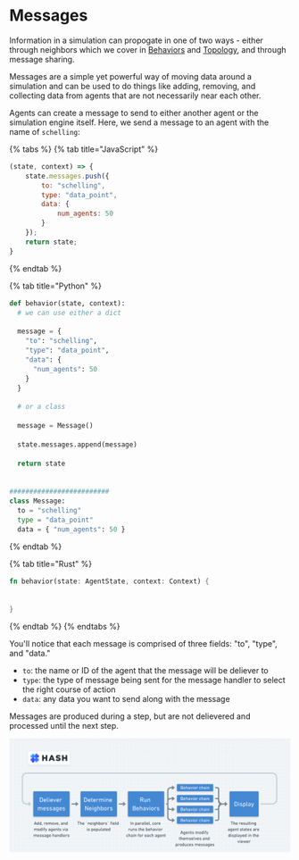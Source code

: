 # Messages

Information in a simulation can propogate in one of two ways - either through neighbors which we cover in [Behaviors](../behaviors/) and [Topology](../configuration/topology/), and through message sharing. 

Messages are a simple yet powerful way of moving data around a simulation and can be used to do things like adding, removing, and collecting data from agents that are not necessarily near each other. 

Agents can create a message to send to either another agent or the simulation engine itself. Here, we send a message to an agent with the name of `schelling`:

{% tabs %}
{% tab title="JavaScript" %}
```javascript
(state, context) => {
    state.messages.push({
        to: "schelling",
        type: "data_point",
        data: {
            num_agents: 50
        }
    });
    return state;
}
```
{% endtab %}

{% tab title="Python" %}
```python
def behavior(state, context):
  # we can use either a dict

  message =	{
    "to": "schelling",
    "type": "data_point",
    "data": {
      "num_agents": 50
    }
  }
  
  # or a class
  
  message = Message()
  
  state.messages.append(message)

  return state
  
  
#########################
class Message:
  to = "schelling"
  type = "data_point"
  data = { "num_agents": 50 }


```
{% endtab %}

{% tab title="Rust" %}
```rust
fn behavior(state: AgentState, context: Context) {
    

}
```
{% endtab %}
{% endtabs %}

 You'll notice that each message is comprised of three fields: "to", "type", and "data." 

* `to`:  the name or ID of the agent that the message will be deliever to
* `type`: the type of message being sent for the message handler to select the right course of action
* `data`: any data you want to send along with the message

Messages are produced during a step, but are not delievered and processed until the next step.

![Data flow for a single step in  HASH simulation](../.gitbook/assets/image%20%2810%29.png)

